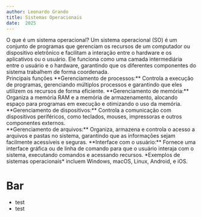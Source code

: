 ```yaml
---
author: Leonardo Grando
title: Sistemas Operacionais
date:  2025
---
```

<section>
  O que é um sistema operacional?
  Um sistema operacional (SO) é um conjunto de programas que gerenciam os recursos de um computador ou dispositivo eletrônico e facilitam a interação entre o hardware e os aplicativos ou o usuário. Ele funciona como uma camada intermediária entre o usuário e o hardware, garantindo que os diferentes componentes do sistema trabalhem de forma coordenada.
</section>

<section>
  <section>Principais funções
    **Gerenciamento de processos:** Controla a execução de programas, gerenciando múltiplos processos e garantindo que eles utilizem os recursos de forma eficiente.
    **Gerenciamento de memória:** Organiza a memória RAM e a memória de armazenamento, alocando espaço para programas em execução e otimizando o uso da memória.
    **Gerenciamento de dispositivos:** Controla a comunicação com dispositivos periféricos, como teclados, mouses, impressoras e outros componentes externos.
  </section>
  <section>
    **Gerenciamento de arquivos:** Organiza, armazena e controla o acesso a arquivos e pastas no sistema, garantindo que as informações sejam facilmente acessíveis e seguras.
    **Interface com o usuário:** Fornece uma interface gráfica ou de linha de comando para que o usuário interaja com o sistema, executando comandos e acessando recursos.
    *Exemplos de sistemas operacionais* incluem Windows, macOS, Linux, Android, e iOS. 
  </section>
</section>


# Bar
* test
* test
